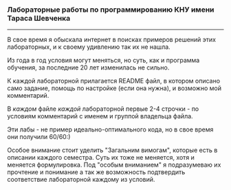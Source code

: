 ### Лабораторные работы по программированию КНУ имени Тараса Шевченка

----
В свое время я обыскала интернет в поисках примеров решений этих лабораторных, и к своему удивлению так их не нашла.

Из года в год условия могут меняться, но суть, как и программа обучения, за последние 20 лет изменилась не сильно. 
 
К каждой лабораторной прилагается README файл, в котором описано само задание, помощь по настройке (если она нужна), и возможно мой комментарий.

В _каждом_ файле _каждой_ лабораторной первые 2-4 строчки - по условиям комментарий с именем и группой владельца файла.

Эти лабы - не пример идеально-оптимального кода, но в свое время они получили 60/60:)

Особое внимание стоит уделить "Загальним вимогам", которые есть в описании каждого семестра. Суть их тоже не меняется, хотя и меняется формулировка.
Под "особым вниманием" я подразумеваю их прочтение и понимание а так же возможность подтвердить соответствие лабораторной каждому из условий.